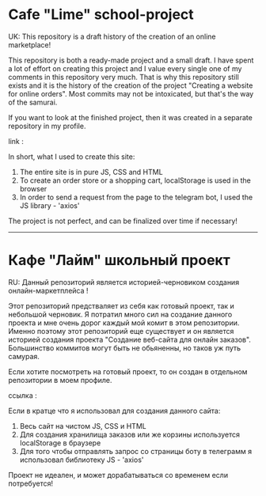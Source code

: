 # Cafe "Lime" school-project
UK: This repository is a draft history of the creation of an online marketplace!

This repository is both a ready-made project and a small draft. I have spent a lot of effort on creating this project and I value every single one of my comments in this repository very much.
That is why this repository still exists and it is the history of the creation of the project "Creating a website for online orders".
Most commits may not be intoxicated, but that's the way of the samurai.

If you want to look at the finished project, then it was created in a separate repository in my profile.

link :

In short, what I used to create this site:
1. The entire site is in pure JS, CSS and HTML
2. To create an order store or a shopping cart, localStorage is used in the browser
 3. In order to send a request from the page to the telegram bot, I used the JS library - 'axios'

The project is not perfect, and can be finalized over time if necessary!

--------------------------------
# Кафе "Лайм" школьный проект
RU: Данный репозиторий является историей-черновиком создания онлайн-маркетплейса !

Этот репозиторий предстваляет из себя как готовый проект, так и небольшой черновик. Я потратил много сил на создание данного проекта и мне очень дорог каждый мой комит в этом репозитории.
Именно поэтому этот репозиторий еще существует и он является историей создания проекта "Создание веб-сайта для онлайн заказов".
Большинство коммитов могут быть не обьяненны, но таков уж путь самурая.

Если хотите посмотреть на готовый проект, то он создан в отдельном репозитории в моем профиле.

ссылка :

Если в кратце что я использовал для создания данного сайта:
  1. Весь сайт на чистом JS, CSS и HTML
  2. Для создания хранилища заказов или же корзины используется localStorage в браузере
  3. Для того чтобы отправлять запрос со страницы боту в телеграмм я использовал библиотеку JS - 'axios'

Проект не идеален, и может дорабатываться со временем если потребуется!
